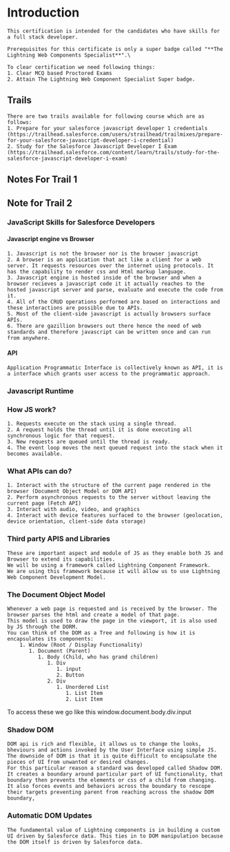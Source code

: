 # Introduction

    This certification is intended for the candidates who have skills for a full stack developer.
    
    Prerequisites for this certificate is only a super badge called "**The Lightning Web Components Specialist**".\

    To clear certification we need following things:
    1. Clear MCQ based Proctored Exams
    2. Attain The Lightning Web Component Specialist Super badge.

## Trails

    There are two trails available for following course which are as follows:
    1. Prepare for your salesforce javascript developer 1 credentials (https://trailhead.salesforce.com/users/strailhead/trailmixes/prepare-for-your-salesforce-javascript-developer-i-credential)
    2. Study for the Salesforce Javascript Developer I Exam (https://trailhead.salesforce.com/content/learn/trails/study-for-the-salesforce-javascript-developer-i-exam)

## Notes For Trail 1

## Note for Trail 2

### JavaScript Skills for Salesforce Developers

#### Javascript engine vs Browser

    1. Javascript is not the browser nor is the browser javascript
    2. A browser is an application that act like a client for a web server. It requests resources over the internet using protocols. It has the capability to render css and Html markup language.
    3. Javascript engine is hosted inside of the browser and when a browser recieves a javascript code it it actually reaches to the hosted javascript server and parse, evaluate and execute the code from it.
    4. All of the CRUD operations performed are based on interactions and these interactions are possible due to APIs.
    5. Most of the client-side javascript is actually browsers surface APIs.
    6. There are gazillion browsers out there hence the need of web standards and therefore javascript can be written once and can run from anywhere.

#### API

    Application Programmatic Interface is collectively known as API, it is a interface which grants user access to the programmatic approach.

### Javascript Runtime

### How JS work?

    1. Requests execute on the stack using a single thread.
    2. A request holds the thread until it is done executing all synchronous logic for that request.
    3. New requests are queued until the thread is ready.
    4. The event loop moves the next queued request into the stack when it becomes available.

### What APIs can do?

    1. Interact with the structure of the current page rendered in the browser (Document Object Model or DOM API)
    2. Perform asynchronous requests to the server without leaving the current page (Fetch API)
    3. Interact with audio, video, and graphics
    4. Interact with device features surfaced to the browser (geolocation, device orientation, client-side data storage)

### Third party APIS and Libraries

    These are important aspect and module of JS as they enable both JS and Browser to extend its capabilities.
    We will be using a framework called Lightning Component Framework.
    We are using this framework because it will allow us to use Lightning Web Component Development Model.

### The Document Object Model

    Whenever a web page is requested and is received by the browser. The browser parses the html and create a model of that page.
    This model is used to draw the page in the viewport, it is also used by JS through the DORM.
    You can think of the DOM as a Tree and following is how it is encapsulates its components:
        1. Window (Root / Display Functionality)
           1. Document (Parent)
              1. Body (Child, who has grand children)
                 1. Div
                    1. input
                    2. Button
                 2. Div
                    1. Unordered List
                       1. List Item
                       2. List Item

To access these we go like this window.document.body.div.input

### Shadow DOM

    DOM api is rich and flexible, it allows us to change the looks, bheviours and actions invoked by the User Interface using simple JS.
    The downside of DOM is that it is quite difficult to encapsulate the pieces of UI from unwanted or desired changes.
    For this particular reason a standard was developed called Shadow DOM.
    It creates a boundary around particular part of UI functionality, that boundary then prevents the elements or css of a child from changing.
    It also forces events and behaviors across the boundary to rescope their targets preventing parent from reaching across the shadow DOM boundary,

### Automatic DOM Updates

    The fundamental value of Lightning components is in building a custom UI driven by Salesforce data. This ties in to DOM manipulation because the DOM itself is driven by Salesforce data. 
